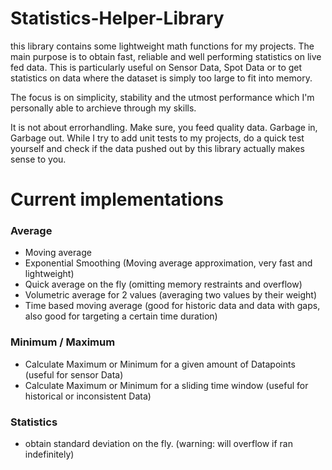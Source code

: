 # Statistics-Helper-Library
this library contains some lightweight math functions for my projects.
The main purpose is to obtain fast, reliable and well performing statistics on live fed data.
This is particularly useful on Sensor Data, Spot Data or to get statistics on data where the dataset is simply too large to fit into memory.

The focus is on simplicity, stability and the utmost performance which I'm personally able to archieve through my skills.

It is not about errorhandling. Make sure, you feed quality data. Garbage in, Garbage out.
While I try to add unit tests to my projects, do a quick test yourself and check if the data pushed out by this library actually makes sense to you.

# Current implementations
### Average
- Moving average
- Exponential Smoothing (Moving average approximation, very fast and lightweight)
- Quick average on the fly (omitting memory restraints and overflow)
- Volumetric average for 2 values (averaging two values by their weight)
- Time based moving average (good for historic data and data with gaps, also good for targeting a certain time duration)

### Minimum / Maximum
- Calculate Maximum or Minimum for a given amount of Datapoints (useful for sensor Data)
- Calculate Maximum or Minimum for a sliding time window (useful for historical or inconsistent Data)

### Statistics
- obtain standard deviation on the fly. (warning: will overflow if ran indefinitely)
